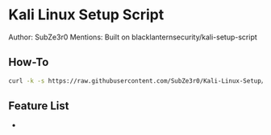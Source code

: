 # Kali Linux Setup Script
Author: SubZe3r0
Mentions: Built on blacklanternsecurity/kali-setup-script

## How-To
```bash
curl -k -s https://raw.githubusercontent.com/SubZe3r0/Kali-Linux-Setup/main/KaliSetup.sh | bash
```

## Feature List
- 